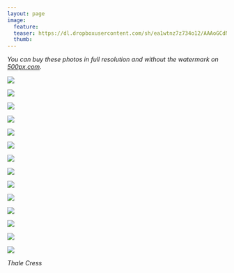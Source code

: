 ```yaml
---
layout: page
image:
  feature:
  teaser: https://dl.dropboxusercontent.com/sh/ea1wtnz7z734o12/AAAoGCdNEBgf-fLgn0HJKTq1a/luontokuvat/kes%C3%A4/9/DS44998-245px.jpg
  thumb:
---
```


*You can buy these photos in full resolution and without the watermark on [500px.com](https://500px.com/minimuutticom/galleries/flowers).*

[![](https://dl.dropboxusercontent.com/sh/ea1wtnz7z734o12/AADtO795-iEqtq2PpDd92sXsa/luontokuvat/kes%C3%A4/9/DS44962-800px.jpg)](https://dl.dropboxusercontent.com/sh/ea1wtnz7z734o12/AAAUppm-9yPUVVOt7aQFDFKIa/luontokuvat/kes%C3%A4/9/DS44962.jpg)

[![](https://dl.dropboxusercontent.com/sh/ea1wtnz7z734o12/AAA1NdSPLsUfaP_V68KbhfYea/luontokuvat/kes%C3%A4/9/DS44963-800px.jpg)](https://dl.dropboxusercontent.com/sh/ea1wtnz7z734o12/AAD5sW03PTXVSRxIkIr3P52Va/luontokuvat/kes%C3%A4/9/DS44963.jpg)

[![](https://dl.dropboxusercontent.com/sh/ea1wtnz7z734o12/AAA464Q0IJ6HMOnW7OQY1RCka/luontokuvat/kes%C3%A4/9/DS44965-800px.jpg)](https://dl.dropboxusercontent.com/sh/ea1wtnz7z734o12/AACMgFfnmufgRWFj0nIMlEN1a/luontokuvat/kes%C3%A4/9/DS44965.jpg)

[![](https://dl.dropboxusercontent.com/sh/ea1wtnz7z734o12/AAAsnHf4Uj69wpW4ygK50gqwa/luontokuvat/kes%C3%A4/9/DS44968-800px.jpg)](https://dl.dropboxusercontent.com/sh/ea1wtnz7z734o12/AADWRjP9D8YVJ3QyFUxjhUHGa/luontokuvat/kes%C3%A4/9/DS44968.jpg)

[![](https://dl.dropboxusercontent.com/sh/ea1wtnz7z734o12/AADu55EHfWGCuKyzth5-Kehha/luontokuvat/kes%C3%A4/9/DS44969-800px.jpg)](https://dl.dropboxusercontent.com/sh/ea1wtnz7z734o12/AABNMqDvkvnnD2szhtRJruXga/luontokuvat/kes%C3%A4/9/DS44969.jpg)

[![](https://dl.dropboxusercontent.com/sh/ea1wtnz7z734o12/AACTkkfFOkPDtQiqsOgOwQdoa/luontokuvat/kes%C3%A4/9/DS44970-800px.jpg)](https://dl.dropboxusercontent.com/sh/ea1wtnz7z734o12/AAAZoRsAQcCDxvvrNpN2reSea/luontokuvat/kes%C3%A4/9/DS44970.jpg)

[![](https://dl.dropboxusercontent.com/sh/ea1wtnz7z734o12/AACJCPTygZ3Y8vsrpymvQLnda/luontokuvat/kes%C3%A4/9/DS44974-800px.jpg)](https://dl.dropboxusercontent.com/sh/ea1wtnz7z734o12/AACBXKRngS7Nzxm-n2HlhjI3a/luontokuvat/kes%C3%A4/9/DS44974.jpg)

[![](https://dl.dropboxusercontent.com/sh/ea1wtnz7z734o12/AABYnvpLQP1L3OK5R9mmQ7fza/luontokuvat/kes%C3%A4/9/DS44979-800px.jpg)](https://dl.dropboxusercontent.com/sh/ea1wtnz7z734o12/AABgix8adSa44LZMt8rR3jBwa/luontokuvat/kes%C3%A4/9/DS44979.jpg)

[![](https://dl.dropboxusercontent.com/sh/ea1wtnz7z734o12/AADlm5KGZ-LIhn4o2_9lpksJa/luontokuvat/kes%C3%A4/9/DS45002-800px.jpg)](https://dl.dropboxusercontent.com/sh/ea1wtnz7z734o12/AADGlhZFwvMvsYibwNXsAh4Qa/luontokuvat/kes%C3%A4/9/DS45002.jpg)

[![](https://dl.dropboxusercontent.com/sh/ea1wtnz7z734o12/AACLy7x5U96AlVBwE7rGOH4ea/luontokuvat/kes%C3%A4/9/DS45004-800px.jpg)](https://dl.dropboxusercontent.com/sh/ea1wtnz7z734o12/AABitd0ASIzCz0g1FZ--7Y5ga/luontokuvat/kes%C3%A4/9/DS45004.jpg)

[![](https://dl.dropboxusercontent.com/sh/ea1wtnz7z734o12/AACwuCMB710tUU1X5D9wRj5Ra/luontokuvat/kes%C3%A4/9/DS44995-800px.jpg)](https://dl.dropboxusercontent.com/sh/ea1wtnz7z734o12/AAAgpoIfX5YblWgV6g39p9QWa/luontokuvat/kes%C3%A4/9/DS44995.jpg)

[![](https://dl.dropboxusercontent.com/sh/ea1wtnz7z734o12/AABeqwIAw4OILdn3SgEa5oSja/luontokuvat/kes%C3%A4/9/DS44996-800px.jpg)](https://dl.dropboxusercontent.com/sh/ea1wtnz7z734o12/AAB6xfTOiVfjc-2lFaEVe-WYa/luontokuvat/kes%C3%A4/9/DS44996.jpg)

[![](https://dl.dropboxusercontent.com/sh/ea1wtnz7z734o12/AAAvAi_c5RTUw84fo9ctF7_Ua/luontokuvat/kes%C3%A4/9/DS44997-800px.jpg)](https://dl.dropboxusercontent.com/sh/ea1wtnz7z734o12/AAB-tfhCfTP-NUcBAu0pdmLAa/luontokuvat/kes%C3%A4/9/DS44997.jpg)

[![](https://dl.dropboxusercontent.com/sh/ea1wtnz7z734o12/AAAdr7dVkU8NKe0O1DHRmP9oa/luontokuvat/kes%C3%A4/9/DS44998-800px.jpg)](https://dl.dropboxusercontent.com/sh/ea1wtnz7z734o12/AACvmai2d29Y5hFuaCCde83Ka/luontokuvat/kes%C3%A4/9/DS44998.jpg)

*Thale Cress*
